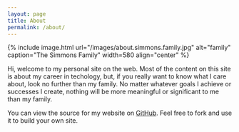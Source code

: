 ```yaml
---
layout: page
title: About
permalink: /about/
---
```


{% include image.html url="/images/about.simmons.family.jpg" alt="family" caption="The Simmons Family" width=580 align="center" %}

Hi, welcome to my personal site on the web. Most of the content on this site is about my career in techology, but, if you really want to know what I care about, look no further than my family. No matter whatever goals I achieve or successes I create, nothing will be more meaningful or significant to me than my family.

You can view the source for my website on [GitHub](https://www.github.com/anjuan). Feel free to fork and use it to build your own site.

